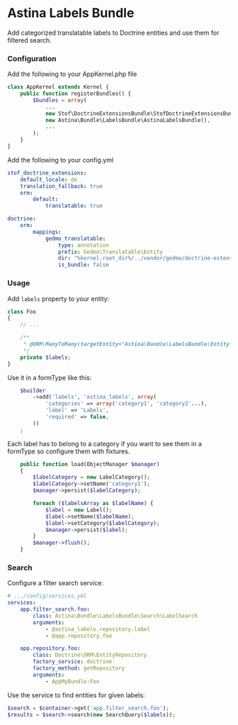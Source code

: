 Astina Labels Bundle
====================

Add categorized translatable labels to Doctrine entities and use them for filtered search.

### Configuration

Add the following to your AppKernel.php file

```php
class AppKernel extends Kernel {
    public function registerBundles() {
        $bundles = array(
            ...
            new Stof\DoctrineExtensionsBundle\StofDoctrineExtensionsBundle(),
            new Astina\Bundle\LabelsBundle\AstinaLabelsBundle(),
            ...
        );
    }
}
```

Add the following to your config.yml

```yaml
stof_doctrine_extensions:
    default_locale: de
    translation_fallback: true
    orm:
        default:
            translatable: true

doctrine:
    orm:
        mappings:
            gedmo_translatable:
                type: annotation
                prefix: Gedmo\Translatable\Entity
                dir: "%kernel.root_dir%/../vendor/gedmo/doctrine-extensions/lib/Gedmo/Translatable/Entity"
                is_bundle: false
```

### Usage

Add `labels` property to your entity:

```php
class Foo
{
    // ...

    /**
     * @ORM\ManyToMany(targetEntity="Astina\Bundle\LabelsBundle\Entity\Label")
     */
    private $labels;
}
```

Use it in a formType like this:

```php
    $builder
        ->add('labels', 'astina_labels', array(
            'categories' => array('category1', 'category2'...),
            'label' => 'Labels',
            'required' => false,
        ))
    ;
```

Each label has to belong to a category if you want to see them in a formType so configure them with fixtures.

```php
    public function load(ObjectManager $manager)
    {
        $labelCategory = new LabelCategory();
        $labelCategory->setName('category1');
        $manager->persist($labelCategory);

        foreach ($labelsArray as $labelName) {
            $label = new Label();
            $label->setName($labelName);
            $label->setCategory($labelCategory);
            $manager->persist($label);
        }
        $manager->flush();
    }
```

### Search

Configure a filter search service:

```yaml
# .../config/services.yml
services:
    app.filter_search.foo:
        class: Astina\Bundle\LabelsBundle\Search\LabelSearch
        arguments:
            - @astina_labels.repository.label
            - @app.repository.foo

    app.repository.foo:
        class: Doctrine\ORM\EntityRepository
        factory_service: doctrine
        factory_method: getRepository
        arguments:
            - AppMyBundle:Foo
```

Use the service to find entities for given labels:

```php
$search = $container->get('app.filter_search.foo');
$results = $search->search(new SearchQuery($labels));
```